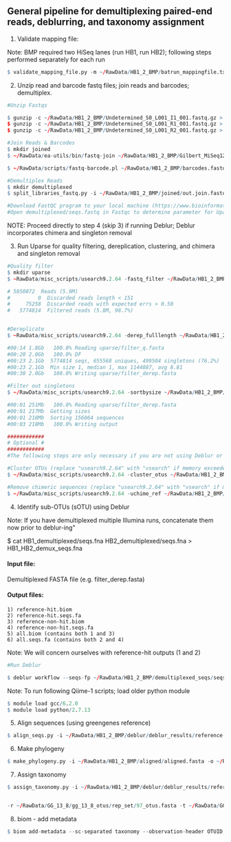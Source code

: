 
## General pipeline for demultiplexing paired-end reads, deblurring, and taxonomy assignment

1) Validate mapping file:

Note: BMP required two HiSeq lanes (run HB1, run HB2); following steps performed separately for each run

```R
$ validate_mapping_file.py -m ~/RawData/HB1_2_BMP/batrun_mappingfile.txt -o ~/RawData/HB1_2_BMP/validate_mappingfile
```

2) Unzip read and barcode fastq files; join reads and barcodes; demultiplex.


```R
#Unzip Fastqs

$ gunzip -c ~/RawData/HB1_2_BMP/Undetermined_S0_L001_I1_001.fastq.gz > rawseq/barcodes.fastq &&
$ gunzip -c ~/RawData/HB1_2_BMP/Undetermined_S0_L001_R1_001.fastq.gz > rawseq/read1.fastq &&
$ gunzip -c ~/RawData/HB1_2_BMP/Undetermined_S0_L001_R2_001.fastq.gz > rawseq/read2.fastq

#Join Reads & Barcodes
$ mkdir joined
$ ~/RawData/ea-utils/bin/fastq-join ~/RawData/HB1_2_BMP/Gilbert_MiSeq12_18_17_NoIndex_L001_R1_001.fastq ~/RawData/HB1_2_BMP/Gilbert_MiSeq12_18_17_NoIndex_L001_R2_001.fastq -o ~/RawData/HB1_2_BMP/joined/out.%.fastq > ~/rawdata/joined/out.stats.txt

$ ~/RawData/scripts/fastq-barcode.pl ~/RawData/HB1_2_BMP/barcodes.fastq rawdata/joined/out.join.fastq > ~/RawData/HB1_2_BMP/joined/out.barcodes.fastq

#Demultiplex Reads
$ mkdir demultiplexed
$ split_libraries_fastq.py -i ~/RawData/HB1_2_BMP/joined/out.join.fastq -b ~/RawData/HB1_2_BMP/joined/out.barcodes.fastq -m ~/RawData/HB1_2_BMP/batrun_mappingfile.txt -o ~/RawData/HB1_2_BMP/demultiplexed/batrun_demux_seqs --barcode_type=12 --max_barcode_errors=0 --store_demultiplexed_fastq

#Download FastQC program to your local machine (https://www.bioinformatics.babraham.ac.uk/projects/fastqc/)
#Open demultiplexed/seqs.fastq in Fastqc to determine parameter for Uparse

```

NOTE: Proceed directly to step 4 (skip 3) if running Deblur; Deblur incorporates chimera and singleton removal

3) Run Uparse for quality filtering, dereplication, clustering, and chimera and singleton removal


```R
#Quality filter
$ mkdir uparse
$ ~RawData/misc_scripts/usearch9.2.64 -fastq_filter ~/RawData/HB1_2_BMP/demultiplexed/CF_seqs/seqs.fastq -fastq_maxee 0.5 -fastq_trunclen 151 -fastaout ~/RawData/HB1_2_BMP/uparse/filter_q.fasta -fastqout ~/RawData/HB1_2_BMP/uparse/filter_q.fastq

# 5850072  Reads (5.9M)                    
#         0  Discarded reads length < 151
#     75258  Discarded reads with expected errs > 0.50
#   5774814  Filtered reads (5.8M, 98.7%)


#Dereplicate
$ ~RawData/misc_scripts/usearch9.2.64 -derep_fulllength ~/RawData/HB1_2_BMP/uparse/filter_q.fasta -fastaout ~/RawData/HB1_2_BMP/uparse/filter_derep.fasta -sizeout

#00:14 1.8Gb   100.0% Reading uparse/filter_q.fasta
#00:20 2.0Gb   100.0% DF                           
#00:23 2.1Gb  5774814 seqs, 655568 uniques, 499504 singletons (76.2%)
#00:23 2.1Gb  Min size 1, median 1, max 1144887, avg 8.81
#00:30 2.0Gb   100.0% Writing uparse/filter_derep.fasta

#Filter out singletons 
$ ~/RawData/misc_scripts/usearch9.2.64 -sortbysize ~/RawData/HB1_2_BMP/uparse/filter_derep.fasta -minsize 2 -fastaout ~/RawData/HB1_2_BMP/uparse/filter_derep_nosingletons.fasta

#00:01 251Mb   100.0% Reading uparse/filter_derep.fasta
#00:01 217Mb  Getting sizes                            
#00:01 218Mb  Sorting 156064 sequences
#00:03 218Mb   100.0% Writing output

############
# Optional # 
############
#The following steps are only necessary if you are not using Deblur or DADA2

#Cluster OTUs (replace "usearch9.2.64" with "vsearch" if memory exceeded)
$ ~/RawData/misc_scripts/usearch9.2.64 -cluster_otus ~/RawData/HB1_2_BMP/uparse/filter_qf_derep_mc2.fasta -otus ~/RawData/HB1_2_BMP/uparse/filter_qfderepmc2_otu.fasta -relabel OTU_ -sizeout -uparseout ~/RawData/HB1_2_BMP/uparse/results.txt

#Remove chimeric sequences (replace "usearch9.2.64" with "vsearch" if memory exceeded)
$ ~/RawData/misc_scripts/usearch9.2.64 -uchime_ref ~/RawData/HB1_2_BMP/uparse/filter_qfderepmc2_otu.fasta -db ~/RawData/GG_13_8/gg_13_8_otus/rep_set/97_otus.fasta
```

4) Identify sub-OTUs (sOTU) using Deblur

Note: If you have demultiplexed multiple Illumina runs, concatenate them now prior to deblur-ing"

$ cat HB1_demultiplexed/seqs.fna HB2_demultiplexed/seqs.fna > HB1_HB2_demux_seqs.fna

#### Input file:
Demultiplexed FASTA file (e.g. filter_derep.fasta)

#### Output files:
    1) reference-hit.biom
    2) reference-hit.seqs.fa
    3) reference-non-hit.biom
    4) reference-non-hit.seqs.fa
    5) all.biom (contains both 1 and 3)
    6) all.seqs.fa (contains both 2 and 4)

Note: We will concern ourselves with reference-hit outputs (1 and 2)


```R
#Run Deblur

$ deblur workflow --seqs-fp ~/RawData/HB1_2_BMP/demultiplexed_seqs/seqs.fna --output-dir ~/RawData/HB1_2_BMP/deblur/deblur_results -t 150


```

Note: To run following Qiime-1 scripts; load older python module


```R
$ module load gcc/6.2.0
$ module load python/2.7.13
```

5) Align sequences (using greengenes reference)


```R
$ align_seqs.py -i ~/RawData/HB1_2_BMP/deblur/deblur_results/reference-hit.seqs.fa -t ~/RawData/GG_13_8/gg_13_8_otus/rep_set_aligned/85_otus.pynast.fasta -o aligned
```

6) Make phylogeny


```R
$ make_phylogeny.py -i ~/RawData/HB1_2_BMP/aligned/aligned.fasta -o ~/RawData/HB1_2_BMP/aligned/rep_phylo.tre
```

7) Assign taxonomy


```R
$ assign_taxonomy.py -i ~/RawData/HB1_2_BMP/deblur/deblur_results/reference-hit.seqs.fa --id_to_taxonomy_fp ~/RawData/GG_13_8/gg_13_5_otus/taxonomy/97_otu_taxonomy.txt -o taxonomy_assignment #--rdp_max_memory 5000


-r ~/RawData/GG_13_8/gg_13_8_otus/rep_set/97_otus.fasta -t ~/RawData/GG_13_8/gg_13_8_otus/taxonomy/97_otu_taxonomy.txt
```

8) biom - add metadata


```R
$ biom add-metadata --sc-separated taxonomy --observation-header OTUID,taxonomy --observation-metadata-fp ~/RawData/HB1_2_BMP/deblur/deblur_results/aligned/uclust_assigned_taxonomy/reference-hit.seqs_aligned_tax_assignments.txt -i ~/RawData/HB1_2_BMP/deblur/deblur_results/reference-hit.biom -o ~/RawData/HB1_2_BMP/deblur/deblur_results/Final_biom/batrun_deblur.biom
```
